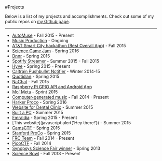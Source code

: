 #Projects

Below is a list of my projects and accomplishments.
Check out some of my public repos on [my Github page](https://github.com/nacgarg).
  
---

- [AutoMuse](javascript:loadPopup('automuse')) - Fall 2015 - Present
- [Music Production](javascript:loadPopup('musprod')) - Ongoing
- [AT&T Smart City hackathon (Best Overall App)](javascript:loadPopup('att')) - Fall 2015 
- [Science Game Jam](javascript:loadPopup('gamejam')) - Spring 2016
- [Dnnr](javascript:loadPopup('dnnr')) - Spring 2015
- [Spotify Streamer](javascript:loadPopup('spotify')) - Summer 2015 - Fall 2015
- [Hyve](javascript:loadPopup('hyve')) - Spring 2015 - Present
- [Caltrain Pushbullet Notifier](javascript:loadPopup('caltrain')) - Winter 2014-15
- [Quotidian](javascript:loadPopup('quotidian')) - Spring 2015
- [NaChat](javascript:loadPopup('nachat')) - Fall 2015
- [Raspberry Pi GPIO API and Android App](javascript:loadPopup('rpi'))
- [Mo' Meta](javascript:loadPopup('mometa')) - Sprint 2015
- [Computer-generated music](javascript:loadPopup('music')) - Fall 2014 - Present
- [Harker Proco](javascript:loadPopup('harker')) - Spring 2016
- [Website for Dental Clinic](javascript:loadPopup('dental')) ­- Summer 2015 
- [Built a PC](javascript:loadPopup('pc')) ­- Summer 2015 
- [Emraldia](javascript:loadPopup('emraldia')) ­- Spring 2015 - Present
- [This website](javascript:alert('Hey there!')) - Summer 2015
- [CamsCTF](javascript:loadPopup('camsctf')) - Spring 2015
- [Stanford ProCo](javascript:loadPopup('proco')) - Spring 2015
- [FRC Team](javascript:loadPopup('frc')) - Fall 2014 - Present
- [PicoCTF](javascript:loadPopup('picoctf')) - Fall 2014
- [Synopsys Science Fair winner](javascript:loadPopup('scifair')) - Spring 2013
- [Science Bowl](javascript:loadPopup('scibowl')) - Fall 2013 - Present